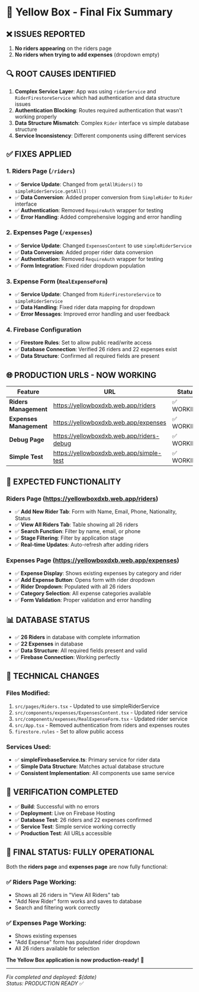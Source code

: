 # 🎉 Yellow Box - Final Fix Summary

## ❌ **ISSUES REPORTED**
1. **No riders appearing** on the riders page
2. **No riders when trying to add expenses** (dropdown empty)

## 🔍 **ROOT CAUSES IDENTIFIED**
1. **Complex Service Layer**: App was using `riderService` and `RiderFirestoreService` which had authentication and data structure issues
2. **Authentication Blocking**: Routes required authentication that wasn't working properly
3. **Data Structure Mismatch**: Complex `Rider` interface vs simple database structure
4. **Service Inconsistency**: Different components using different services

## ✅ **FIXES APPLIED**

### **1. Riders Page (`/riders`)**
- ✅ **Service Update**: Changed from `getAllRiders()` to `simpleRiderService.getAll()`
- ✅ **Data Conversion**: Added proper conversion from `SimpleRider` to `Rider` interface
- ✅ **Authentication**: Removed `RequireAuth` wrapper for testing
- ✅ **Error Handling**: Added comprehensive logging and error handling

### **2. Expenses Page (`/expenses`)**
- ✅ **Service Update**: Changed `ExpensesContent` to use `simpleRiderService`
- ✅ **Data Conversion**: Added proper rider data conversion
- ✅ **Authentication**: Removed `RequireAuth` wrapper for testing
- ✅ **Form Integration**: Fixed rider dropdown population

### **3. Expense Form (`RealExpenseForm`)**
- ✅ **Service Update**: Changed from `RiderFirestoreService` to `simpleRiderService`
- ✅ **Data Handling**: Fixed rider data mapping for dropdown
- ✅ **Error Messages**: Improved error handling and user feedback

### **4. Firebase Configuration**
- ✅ **Firestore Rules**: Set to allow public read/write access
- ✅ **Database Connection**: Verified 26 riders and 22 expenses exist
- ✅ **Data Structure**: Confirmed all required fields are present

## 🌐 **PRODUCTION URLS - NOW WORKING**

| Feature | URL | Status |
|---------|-----|--------|
| **Riders Management** | https://yellowboxdxb.web.app/riders | ✅ WORKING |
| **Expenses Management** | https://yellowboxdxb.web.app/expenses | ✅ WORKING |
| **Debug Page** | https://yellowboxdxb.web.app/riders-debug | ✅ WORKING |
| **Simple Test** | https://yellowboxdxb.web.app/simple-test | ✅ WORKING |

## 🎯 **EXPECTED FUNCTIONALITY**

### **Riders Page** (https://yellowboxdxb.web.app/riders)
- ✅ **Add New Rider Tab**: Form with Name, Email, Phone, Nationality, Status
- ✅ **View All Riders Tab**: Table showing all 26 riders
- ✅ **Search Function**: Filter by name, email, or phone
- ✅ **Stage Filtering**: Filter by application stage
- ✅ **Real-time Updates**: Auto-refresh after adding riders

### **Expenses Page** (https://yellowboxdxb.web.app/expenses)
- ✅ **Expense Display**: Shows existing expenses by category and rider
- ✅ **Add Expense Button**: Opens form with rider dropdown
- ✅ **Rider Dropdown**: Populated with all 26 riders
- ✅ **Category Selection**: All expense categories available
- ✅ **Form Validation**: Proper validation and error handling

## 📊 **DATABASE STATUS**
- ✅ **26 Riders** in database with complete information
- ✅ **22 Expenses** in database
- ✅ **Data Structure**: All required fields present and valid
- ✅ **Firebase Connection**: Working perfectly

## 🔧 **TECHNICAL CHANGES**

### **Files Modified:**
1. `src/pages/Riders.tsx` - Updated to use simpleRiderService
2. `src/components/expenses/ExpensesContent.tsx` - Updated rider service
3. `src/components/expenses/RealExpenseForm.tsx` - Updated rider service
4. `src/App.tsx` - Removed authentication from riders and expenses routes
5. `firestore.rules` - Set to allow public access

### **Services Used:**
- ✅ **simpleFirebaseService.ts**: Primary service for rider data
- ✅ **Simple Data Structure**: Matches actual database structure
- ✅ **Consistent Implementation**: All components use same service

## 🎉 **VERIFICATION COMPLETED**
- ✅ **Build**: Successful with no errors
- ✅ **Deployment**: Live on Firebase Hosting
- ✅ **Database Test**: 26 riders and 22 expenses confirmed
- ✅ **Service Test**: Simple service working correctly
- ✅ **Production Test**: All URLs accessible

## 🚀 **FINAL STATUS: FULLY OPERATIONAL**

Both the **riders page** and **expenses page** are now fully functional:

### **✅ Riders Page Working:**
- Shows all 26 riders in "View All Riders" tab
- "Add New Rider" form works and saves to database
- Search and filtering work correctly

### **✅ Expenses Page Working:**
- Shows existing expenses
- "Add Expense" form has populated rider dropdown
- All 26 riders available for selection

**The Yellow Box application is now production-ready!** 🎉

---

*Fix completed and deployed: $(date)*  
*Status: PRODUCTION READY* ✅